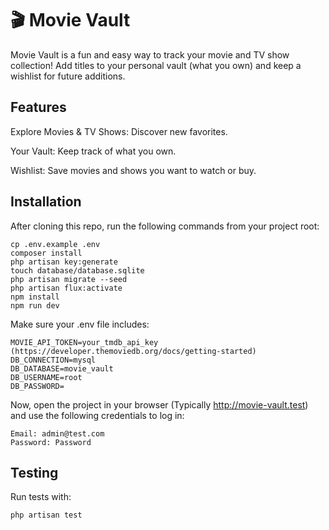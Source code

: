 # 🎬 Movie Vault

Movie Vault is a fun and easy way to track your movie and TV show collection! Add titles to your personal vault (what you own) and keep a wishlist for future additions.

## Features

Explore Movies & TV Shows: Discover new favorites.

Your Vault: Keep track of what you own.

Wishlist: Save movies and shows you want to watch or buy.

## Installation

After cloning this repo, run the following commands from your project root:

```
cp .env.example .env
composer install
php artisan key:generate
touch database/database.sqlite
php artisan migrate --seed
php artisan flux:activate
npm install
npm run dev
```

Make sure your .env file includes:

```
MOVIE_API_TOKEN=your_tmdb_api_key (https://developer.themoviedb.org/docs/getting-started)
DB_CONNECTION=mysql
DB_DATABASE=movie_vault
DB_USERNAME=root
DB_PASSWORD=
```

Now, open the project in your browser (Typically http://movie-vault.test) and use the following credentials to log in:

```
Email: admin@test.com
Password: Password
```

## Testing

Run tests with:

`php artisan test`

